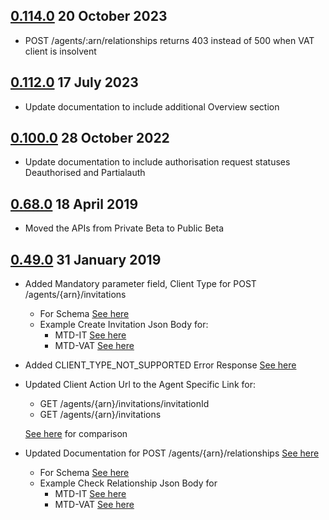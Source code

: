 ## [0.114.0](https://github.com/hmrc/agent-authorisation-api/releases/tag/v0.107.0) 20 October 2023

* POST   /agents/:arn/relationships returns 403 instead of 500 when VAT client is insolvent

## [0.112.0](https://github.com/hmrc/agent-authorisation-api/releases/tag/v0.107.0) 17 July 2023

* Update documentation to include additional Overview section

## [0.100.0](https://github.com/hmrc/agent-authorisation-api/releases/tag/v0.100.0) 28 October 2022

* Update documentation to include authorisation request statuses Deauthorised and Partialauth

## [0.68.0](https://github.com/hmrc/agent-authorisation-api/releases/tag/v0.68.0) 18 April 2019

* Moved the APIs from Private Beta to Public Beta 

## [0.49.0](https://github.com/hmrc/agent-authorisation-api/releases/tag/v0.48.0) 31 January 2019

* Added Mandatory parameter field, Client Type for  POST /agents/{arn}/invitations
    * For Schema [See here](https://github.com/hmrc/agent-authorisation-api/blob/main/resources/public/api/conf/1.0/schemas/create-invitation.json)
    * Example Create Invitation Json Body for:
         *  MTD-IT [See here](https://github.com/hmrc/agent-authorisation-api/blob/main/resources/public/api/conf/1.0/examples/post-agency-invitations-example.json)
         *  MTD-VAT [See here](https://github.com/hmrc/agent-authorisation-api/blob/main/resources/public/api/conf/1.0/examples/post-agency-invitations-vat-example.json)

* Added CLIENT_TYPE_NOT_SUPPORTED Error Response [See here](https://github.com/hmrc/agent-authorisation-api/blob/main/resources/public/api/conf/1.0/application.raml#L104) 
            
* Updated Client Action Url to the Agent Specific Link for: 
    * GET /agents/{arn}/invitations/invitationId
    * GET /agents/{arn}/invitations  
    
    [See here](https://github.com/hmrc/agent-authorisation-api/commit/5815acb81321889b7bcc638be6714265da2555ca#diff-04c6e90faac2675aa89e2176d2eec7d8R310) for comparison
  
* Updated Documentation for POST /agents/{arn}/relationships [See here](https://github.com/hmrc/agent-authorisation-api/blob/v0.49.0/resources/public/api/conf/1.0/application.raml#L240)
    * For Schema [See here](https://github.com/hmrc/agent-authorisation-api/blob/main/resources/public/api/conf/1.0/schemas/check-relationship.json)
    * Example Check Relationship Json Body for 
        * MTD-IT [See here](https://github.com/hmrc/agent-authorisation-api/blob/main/resources/public/api/conf/1.0/examples/post-agency-check-relationship-itsa-example.json)
        * MTD-VAT [See here](https://github.com/hmrc/agent-authorisation-api/blob/main/resources/public/api/conf/1.0/examples/post-agency-check-relationship-vat-example.json)
        